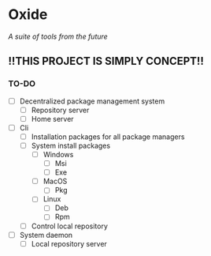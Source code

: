 # Oxide
*A suite of tools from the future*

## !!THIS PROJECT IS SIMPLY CONCEPT!!

### TO-DO
- [ ] Decentralized package management system
  - [ ] Repository server
  - [ ] Home server
- [ ] Cli
  - [ ] Installation packages for all package managers
  - [ ] System install packages
    - [ ] Windows
      - [ ] Msi
      - [ ] Exe
    - [ ] MacOS
      - [ ] Pkg
    - [ ] Linux
      - [ ] Deb
      - [ ] Rpm
  - [ ] Control local repository
- [ ] System daemon
  - [ ] Local repository server